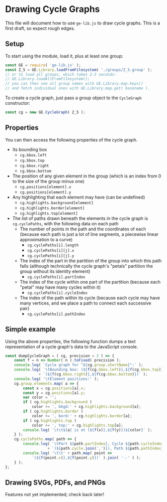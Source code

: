
# Drawing Cycle Graphs

This file will document how to use `ge-lib.js` to draw cycle graphs.
This is a first draft, so expect rough edges.

## Setup

To start using the module, load it, plus at least one group:

```js
const GE = require( 'ge-lib.js' );
const Z_5 = GE.Library.loadFromFilesystem( './groups/Z_5.group' );
// or to load all groups, which takes 2-3 seconds:
// GE.Library.loadAllFromFilesystem();
// you can then see all group names with GE.Library.map.keys()
// and fetch individual ones with GE.Library.map.get( basename ).
```

To create a cycle graph, just pass a group object to the `CycleGraph`
constructor:

```js
const cg = new GE.CycleGraph( Z_5 );
```

## Properties

You can then access the following properties of the cycle graph.

 * Its bounding box
    * `cg.bbox.left`
    * `cg.bbox.top`
    * `cg.bbox.right`
    * `cg.bbox.bottom`
 * The position of any given element in the group (which is an index
   from 0 to the size of the group minus one)
    * `cg.positions[element].x`
    * `cg.positions[element].y`
 * Any highlighting that each element may have (can be undefined)
    * `cg.highlights.background[element]`
    * `cg.highlights.border[element]`
    * `cg.highlights.top[element]`
 * The list of paths drawn beneath the elements in the cycle graph
   is `cg.cyclePaths`, with the following data on each path
    * The number of points in the path and the coordinates of each
      (because each path is just a lot of line segments, a piecewise
      linear approximation to a curve)
       * `cg.cyclePaths[i].length`
       * `cg.cyclePaths[i][j].x`
       * `cg.cyclePaths[i][j].y`
    * The index of the part in the partition of the group into which
      this path falls (although technically the cycle graph's "petals"
      partition the group without its identity element)
       * `cg.cyclePaths[i].partIndex`
    * The index of the cycle within one part of the partition (because
      each "petal" may have many cycles within it)
       * `cg.cyclePaths[i].cycleIndex`
    * The index of the path within its cycle (because each cycle may
      have many vertices, and we place a path to connect each
      successive pair)
       * `cg.cyclePaths[i].pathIndex`

## Simple example

Using the above properties, the following function dumps a text
representation of a cycle graph's data to the JavaScript console.

```js
const dumpCycleGraph = ( cg, precision = 3 ) => {
    const f = n => Number( n ).toFixed( precision );
    console.log( `Cycle graph for "${cg.group.shortName}":` );
    console.log( `\tBounding box: (${f(cg.bbox.left)},${f(cg.bbox.top)})--`
               + `(${f(cg.bbox.right)},${f(cg.bbox.bottom)})` );
    console.log( '\tElement positions:' );
    cg.group.elements.map( a => {
        const x = cg.positions[a].x;
        const y = cg.positions[a].y;
        var color = '';
        if ( cg.highlights.background )
            color += ', bkgd:' + cg.highlights.background[a];
        if ( cg.highlights.border )
            color += ', bord:' + cg.highlights.border[a];
        if ( cg.highlights.top )
            color += ', top:' + cg.highlights.top[a];
        console.log( `\t\t${a} is at (${f(x)},${f(y)})${color}` );
    } );
    cg.cyclePaths.map( path => {
        console.log( `\tPart ${path.partIndex}, Cycle ${path.cycleIndex} `
                   + `(${path.cycle.join(',')}), Path ${path.pathIndex}:` );
        console.log( '\t\t' + path.map( point =>
            `(${f(point.x)},${f(point.y)})` ).join( '--' ) );
    } );
};
```

## Drawing SVGs, PDFs, and PNGs

Features not yet implemented; check back later!
